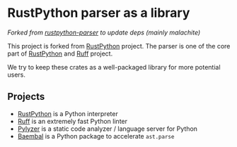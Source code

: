 # RustPython parser as a library

*Forked from [rustpython-parser](https://github.com/RustPython/Parser) to update deps (mainly malachite)*

This project is forked from [RustPython][RustPython] project. The parser is one of the core part of [RustPython] and [Ruff] project.

We try to keep these crates as a well-packaged library for more potential users.

## Projects

- [RustPython][RustPython] is a Python interpreter
- [Ruff][Ruff] is an extremely fast Python linter
- [Pylyzer][Pylyzer] is a static code analyzer / language server for Python
- [Baembal][Baembal] is a Python package to accelerate `ast.parse`

[RustPython]: https://github.com/RustPython/RustPython
[Ruff]: https://github.com/charliermarsh/ruff
[Pylyzer]: https://github.com/mtshiba/pylyzer
[Baembal]: https://github.com/youknowone/baembal
